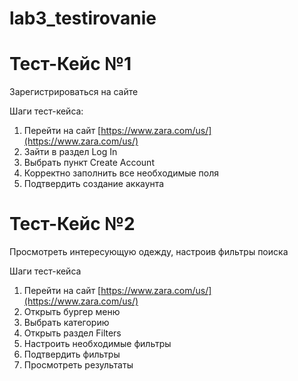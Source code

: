 # lab3_testirovanie

# **Тест-Кейс №1**

Зарегистрироваться на сайте

Шаги тест-кейса:

1. Перейти на сайт [https://www.zara.com/us/](https://www.zara.com/us/)
2. Зайти в раздел Log In
3. Выбрать пункт Create Account
4. Корректно заполнить все необходимые поля
5. Подтвердить создание аккаунта

# Тест-Кейс №2

Просмотреть интересующую одежду, настроив фильтры поиска

Шаги тест-кейса

1. Перейти на сайт [https://www.zara.com/us/](https://www.zara.com/us/)
2. Открыть бургер меню
3. Выбрать категорию
4. Открыть раздел Filters
5. Настроить необходимые фильтры
6. Подтвердить фильтры
7. Просмотреть результаты
